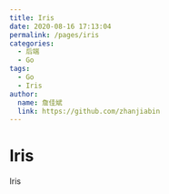 ```yaml
---
title: Iris
date: 2020-08-16 17:13:04
permalink: /pages/iris
categories:
  - 后端
  - Go
tags:
  - Go
  - Iris
author:
  name: 詹佳斌
  link: https://github.com/zhanjiabin
---
```

# Iris

Iris
<!-- more -->
